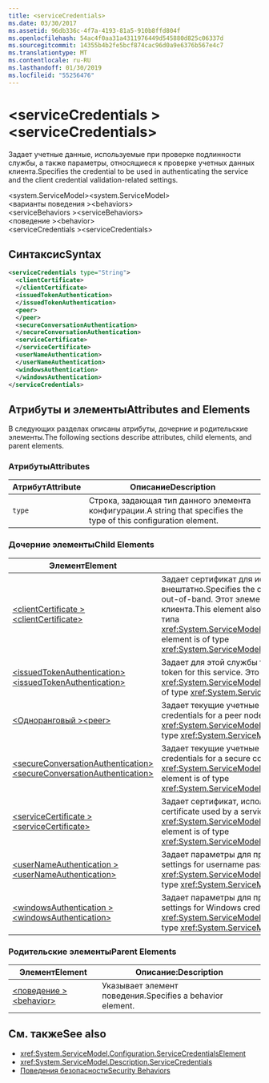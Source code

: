 ```yaml
---
title: <serviceCredentials>
ms.date: 03/30/2017
ms.assetid: 96db336c-4f7a-4193-81a5-910b8ffd804f
ms.openlocfilehash: 54ac4f0aa31a4311976449d545880d825c06337d
ms.sourcegitcommit: 14355b4b2fe5bcf874cac96d0a9e6376b567e4c7
ms.translationtype: MT
ms.contentlocale: ru-RU
ms.lasthandoff: 01/30/2019
ms.locfileid: "55256476"
---
```

# <a name="servicecredentials"></a><span data-ttu-id="7eb68-101">\<serviceCredentials ></span><span class="sxs-lookup"><span data-stu-id="7eb68-101">\<serviceCredentials></span></span>
<span data-ttu-id="7eb68-102">Задает учетные данные, используемые при проверке подлинности службы, а также параметры, относящиеся к проверке учетных данных клиента.</span><span class="sxs-lookup"><span data-stu-id="7eb68-102">Specifies the credential to be used in authenticating the service and the client credential validation-related settings.</span></span>  
  
 <span data-ttu-id="7eb68-103">\<system.ServiceModel></span><span class="sxs-lookup"><span data-stu-id="7eb68-103">\<system.ServiceModel></span></span>  
<span data-ttu-id="7eb68-104">\<варианты поведения ></span><span class="sxs-lookup"><span data-stu-id="7eb68-104">\<behaviors></span></span>  
<span data-ttu-id="7eb68-105">\<serviceBehaviors ></span><span class="sxs-lookup"><span data-stu-id="7eb68-105">\<serviceBehaviors></span></span>  
<span data-ttu-id="7eb68-106">\<поведение ></span><span class="sxs-lookup"><span data-stu-id="7eb68-106">\<behavior></span></span>  
<span data-ttu-id="7eb68-107">\<serviceCredentials ></span><span class="sxs-lookup"><span data-stu-id="7eb68-107">\<serviceCredentials></span></span>  
  
## <a name="syntax"></a><span data-ttu-id="7eb68-108">Синтаксис</span><span class="sxs-lookup"><span data-stu-id="7eb68-108">Syntax</span></span>  
  
```xml  
<serviceCredentials type="String">
  <clientCertificate>
  </clientCertificate>
  <issuedTokenAuthentication>
  </issuedTokenAuthentication>
  <peer>
  </peer>
  <secureConversationAuthentication>
  </secureConversationAuthentication>
  <serviceCertificate>
  </serviceCertificate>
  <userNameAuthentication>
  </userNameAuthentication>
  <windowsAuthentication>
  </windowsAuthentication>
</serviceCredentials>
```  
  
## <a name="attributes-and-elements"></a><span data-ttu-id="7eb68-109">Атрибуты и элементы</span><span class="sxs-lookup"><span data-stu-id="7eb68-109">Attributes and Elements</span></span>  
 <span data-ttu-id="7eb68-110">В следующих разделах описаны атрибуты, дочерние и родительские элементы.</span><span class="sxs-lookup"><span data-stu-id="7eb68-110">The following sections describe attributes, child elements, and parent elements.</span></span>  
  
### <a name="attributes"></a><span data-ttu-id="7eb68-111">Атрибуты</span><span class="sxs-lookup"><span data-stu-id="7eb68-111">Attributes</span></span>  
  
|<span data-ttu-id="7eb68-112">Атрибут</span><span class="sxs-lookup"><span data-stu-id="7eb68-112">Attribute</span></span>|<span data-ttu-id="7eb68-113">Описание</span><span class="sxs-lookup"><span data-stu-id="7eb68-113">Description</span></span>|  
|---------------|-----------------|  
|`type`|<span data-ttu-id="7eb68-114">Строка, задающая тип данного элемента конфигурации.</span><span class="sxs-lookup"><span data-stu-id="7eb68-114">A string that specifies the type of this configuration element.</span></span>|  
  
### <a name="child-elements"></a><span data-ttu-id="7eb68-115">Дочерние элементы</span><span class="sxs-lookup"><span data-stu-id="7eb68-115">Child Elements</span></span>  
  
|<span data-ttu-id="7eb68-116">Элемент</span><span class="sxs-lookup"><span data-stu-id="7eb68-116">Element</span></span>|<span data-ttu-id="7eb68-117">Описание:</span><span class="sxs-lookup"><span data-stu-id="7eb68-117">Description</span></span>|  
|-------------|-----------------|  
|[<span data-ttu-id="7eb68-118">\<clientCertificate ></span><span class="sxs-lookup"><span data-stu-id="7eb68-118">\<clientCertificate></span></span>](../../../../../docs/framework/configure-apps/file-schema/wcf/clientcertificate-of-servicecredentials.md)|<span data-ttu-id="7eb68-119">Задает сертификат для использования, когда сертификат клиента доступен внештатно.</span><span class="sxs-lookup"><span data-stu-id="7eb68-119">Specifies the certificate to be used when the client certificate is available out-of-band.</span></span> <span data-ttu-id="7eb68-120">Этот элемент также задает параметры проверки сертификата клиента.</span><span class="sxs-lookup"><span data-stu-id="7eb68-120">This element also specifies client certificate validation settings.</span></span> <span data-ttu-id="7eb68-121">Это элемент типа <xref:System.ServiceModel.Configuration.X509InitiatorCertificateServiceElement>.</span><span class="sxs-lookup"><span data-stu-id="7eb68-121">This element is of type <xref:System.ServiceModel.Configuration.X509InitiatorCertificateServiceElement>.</span></span>|  
|[<span data-ttu-id="7eb68-122">\<issuedTokenAuthentication></span><span class="sxs-lookup"><span data-stu-id="7eb68-122">\<issuedTokenAuthentication></span></span>](../../../../../docs/framework/configure-apps/file-schema/wcf/issuedtokenauthentication-of-servicecredentials.md)|<span data-ttu-id="7eb68-123">Задает для этой службы текущий выданный маркер.</span><span class="sxs-lookup"><span data-stu-id="7eb68-123">Specifies the current issued token for this service.</span></span> <span data-ttu-id="7eb68-124">Это элемент типа <xref:System.ServiceModel.Configuration.IssuedTokenServiceElement>.</span><span class="sxs-lookup"><span data-stu-id="7eb68-124">This element is of type <xref:System.ServiceModel.Configuration.IssuedTokenServiceElement>.</span></span>|  
|[<span data-ttu-id="7eb68-125">\<Одноранговый ></span><span class="sxs-lookup"><span data-stu-id="7eb68-125">\<peer></span></span>](../../../../../docs/framework/configure-apps/file-schema/wcf/peer-of-servicecredentials.md)|<span data-ttu-id="7eb68-126">Задает текущие учетные данные для однорангового узла.</span><span class="sxs-lookup"><span data-stu-id="7eb68-126">Specifies the current credentials for a peer node.</span></span> <span data-ttu-id="7eb68-127">Это элемент типа <xref:System.ServiceModel.Configuration.PeerCredentialElement>.</span><span class="sxs-lookup"><span data-stu-id="7eb68-127">This element is of type <xref:System.ServiceModel.Configuration.PeerCredentialElement>.</span></span>|  
|[<span data-ttu-id="7eb68-128">\<secureConversationAuthentication></span><span class="sxs-lookup"><span data-stu-id="7eb68-128">\<secureConversationAuthentication></span></span>](../../../../../docs/framework/configure-apps/file-schema/wcf/secureconversationauthentication-of-servicecredential.md)|<span data-ttu-id="7eb68-129">Задает текущие учетные данные для безопасного сеанса.</span><span class="sxs-lookup"><span data-stu-id="7eb68-129">Specifies the current credentials for a secure conversation.</span></span> <span data-ttu-id="7eb68-130">Это элемент типа <xref:System.ServiceModel.Configuration.SecureConversationServiceElement>.</span><span class="sxs-lookup"><span data-stu-id="7eb68-130">This element is of type <xref:System.ServiceModel.Configuration.SecureConversationServiceElement>.</span></span>|  
|[<span data-ttu-id="7eb68-131">\<serviceCertificate ></span><span class="sxs-lookup"><span data-stu-id="7eb68-131">\<serviceCertificate></span></span>](../../../../../docs/framework/configure-apps/file-schema/wcf/servicecertificate-of-servicecredentials.md)|<span data-ttu-id="7eb68-132">Задает сертификат, используемый службой для своей идентификации.</span><span class="sxs-lookup"><span data-stu-id="7eb68-132">Specifies a certificate used by a service to identify itself.</span></span> <span data-ttu-id="7eb68-133">Это элемент типа <xref:System.ServiceModel.Configuration.X509RecipientCertificateServiceElement>.</span><span class="sxs-lookup"><span data-stu-id="7eb68-133">This element is of type <xref:System.ServiceModel.Configuration.X509RecipientCertificateServiceElement>.</span></span>|  
|[<span data-ttu-id="7eb68-134">\<userNameAuthentication ></span><span class="sxs-lookup"><span data-stu-id="7eb68-134">\<userNameAuthentication></span></span>](../../../../../docs/framework/configure-apps/file-schema/wcf/usernameauthentication.md)|<span data-ttu-id="7eb68-135">Задает параметры для проверки имени пользователя и пароля.</span><span class="sxs-lookup"><span data-stu-id="7eb68-135">Specifies the settings for username password validation.</span></span> <span data-ttu-id="7eb68-136">Это элемент типа <xref:System.ServiceModel.Configuration.UserNameServiceElement>.</span><span class="sxs-lookup"><span data-stu-id="7eb68-136">This element is of type <xref:System.ServiceModel.Configuration.UserNameServiceElement>.</span></span>|  
|[<span data-ttu-id="7eb68-137">\<windowsAuthentication ></span><span class="sxs-lookup"><span data-stu-id="7eb68-137">\<windowsAuthentication></span></span>](../../../../../docs/framework/configure-apps/file-schema/wcf/windowsauthentication-of-servicecredentials.md)|<span data-ttu-id="7eb68-138">Задает параметры для проверки учетных данных ОС Windows.</span><span class="sxs-lookup"><span data-stu-id="7eb68-138">Specifies the settings for Windows credential validation.</span></span> <span data-ttu-id="7eb68-139">Это элемент типа <xref:System.ServiceModel.Configuration.WindowsServiceElement>.</span><span class="sxs-lookup"><span data-stu-id="7eb68-139">This element is of type <xref:System.ServiceModel.Configuration.WindowsServiceElement>.</span></span>|  
  
### <a name="parent-elements"></a><span data-ttu-id="7eb68-140">Родительские элементы</span><span class="sxs-lookup"><span data-stu-id="7eb68-140">Parent Elements</span></span>  
  
|<span data-ttu-id="7eb68-141">Элемент</span><span class="sxs-lookup"><span data-stu-id="7eb68-141">Element</span></span>|<span data-ttu-id="7eb68-142">Описание:</span><span class="sxs-lookup"><span data-stu-id="7eb68-142">Description</span></span>|  
|-------------|-----------------|  
|[<span data-ttu-id="7eb68-143">\<поведение ></span><span class="sxs-lookup"><span data-stu-id="7eb68-143">\<behavior></span></span>](../../../../../docs/framework/configure-apps/file-schema/wcf/behavior-of-endpointbehaviors.md)|<span data-ttu-id="7eb68-144">Указывает элемент поведения.</span><span class="sxs-lookup"><span data-stu-id="7eb68-144">Specifies a behavior element.</span></span>|  
  
## <a name="see-also"></a><span data-ttu-id="7eb68-145">См. также</span><span class="sxs-lookup"><span data-stu-id="7eb68-145">See also</span></span>
- <xref:System.ServiceModel.Configuration.ServiceCredentialsElement>
- <xref:System.ServiceModel.Description.ServiceCredentials>
- [<span data-ttu-id="7eb68-146">Поведения безопасности</span><span class="sxs-lookup"><span data-stu-id="7eb68-146">Security Behaviors</span></span>](../../../../../docs/framework/wcf/feature-details/security-behaviors-in-wcf.md)
